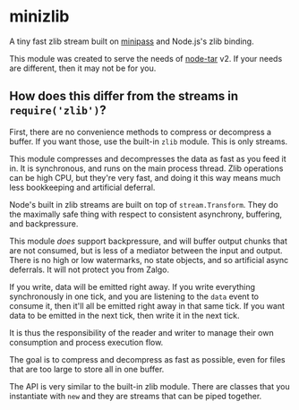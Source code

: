 # minizlib

A tiny fast zlib stream built on [minipass](http://npm.im/minipass) and Node.js's zlib binding.

This module was created to serve the needs of [node-tar](http://npm.im/tar) v2. If your needs are different, then it may not be for you.

## How does this differ from the streams in `require('zlib')`?

First, there are no convenience methods to compress or decompress a buffer. If you want those, use the built-in `zlib` module. This is only streams.

This module compresses and decompresses the data as fast as you feed it in. It is synchronous, and runs on the main process thread. Zlib operations can be high CPU, but they're very fast, and doing it this way means much less bookkeeping and artificial deferral.

Node's built in zlib streams are built on top of `stream.Transform`. They do the maximally safe thing with respect to consistent asynchrony, buffering, and backpressure.

This module _does_ support backpressure, and will buffer output chunks that are not consumed, but is less of a mediator between the input and output. There is no high or low watermarks, no state objects, and so artificial async deferrals. It will not protect you from Zalgo.

If you write, data will be emitted right away. If you write everything synchronously in one tick, and you are listening to the `data` event to consume it, then it'll all be emitted right away in that same tick. If you want data to be emitted in the next tick, then write it in the next tick.

It is thus the responsibility of the reader and writer to manage their own consumption and process execution flow.

The goal is to compress and decompress as fast as possible, even for files that are too large to store all in one buffer.

The API is very similar to the built-in zlib module. There are classes that you instantiate with `new` and they are streams that can be piped together.

